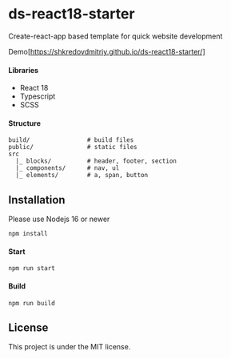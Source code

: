 # ds-react18-starter

Create-react-app based template for quick website development

Demo[https://shkredovdmitriy.github.io/ds-react18-starter/]

#### Libraries

- React 18
- Typescript
- SCSS

#### Structure

```
build/                # build files
public/               # static files
src
  |_ blocks/          # header, footer, section
  |_ components/      # nav, ul
  |_ elements/        # a, span, button
```

## Installation
Please use Nodejs 16 or newer

```
npm install
```

#### Start

```
npm run start
```

#### Build

```
npm run build
```

## License

This project is under the MIT license.
